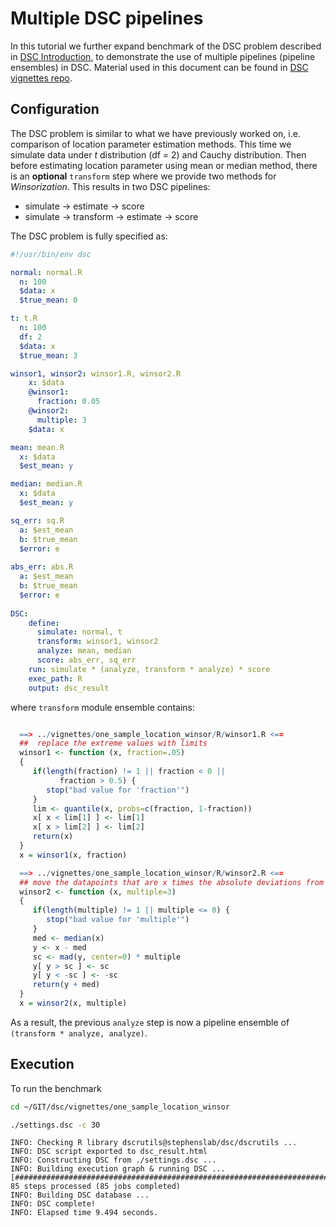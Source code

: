 # Multiple DSC pipelines

In this tutorial we further expand benchmark of the DSC problem described in [DSC Introduction](../tutorials/Intro_DSC.html), to demonstrate the use of multiple pipelines (pipeline ensembles) in DSC. Material used in this document can be found in [DSC vignettes repo](https://github.com/stephenslab/dsc/tree/master/vignettes/one_sample_location_winsor).

## Configuration
The DSC problem is similar to what we have previously worked on, i.e. comparison of location parameter estimation methods. This time we simulate data under *t* distribution (df = 2) and Cauchy distribution. Then before estimating location parameter using mean or median method, there is an **optional** `transform` step where we provide two methods for *Winsorization*. This results in two DSC pipelines:

*  simulate -> estimate -> score
*  simulate -> transform -> estimate -> score

The DSC problem is fully specified as:

```yaml
#!/usr/bin/env dsc

normal: normal.R
  n: 100
  $data: x
  $true_mean: 0

t: t.R
  n: 100
  df: 2
  $data: x
  $true_mean: 3

winsor1, winsor2: winsor1.R, winsor2.R
    x: $data
    @winsor1:
      fraction: 0.05
    @winsor2:
      multiple: 3
    $data: x

mean: mean.R
  x: $data
  $est_mean: y

median: median.R
  x: $data
  $est_mean: y

sq_err: sq.R
  a: $est_mean
  b: $true_mean
  $error: e
 
abs_err: abs.R
  a: $est_mean
  b: $true_mean
  $error: e 
  
DSC:
    define:
      simulate: normal, t
      transform: winsor1, winsor2
      analyze: mean, median
      score: abs_err, sq_err
    run: simulate * (analyze, transform * analyze) * score
    exec_path: R
    output: dsc_result
```

where `transform` module ensemble contains:

```r

  ==> ../vignettes/one_sample_location_winsor/R/winsor1.R <==
  ##  replace the extreme values with limits
  winsor1 <- function (x, fraction=.05)
  {
     if(length(fraction) != 1 || fraction < 0 ||
           fraction > 0.5) {
        stop("bad value for 'fraction'")
     }
     lim <- quantile(x, probs=c(fraction, 1-fraction))
     x[ x < lim[1] ] <- lim[1]
     x[ x > lim[2] ] <- lim[2]
     return(x)
  }
  x = winsor1(x, fraction)

  ==> ../vignettes/one_sample_location_winsor/R/winsor2.R <==
  ## move the datapoints that are x times the absolute deviations from mean
  winsor2 <- function (x, multiple=3)
  {
     if(length(multiple) != 1 || multiple <= 0) {
        stop("bad value for 'multiple'")
     }
     med <- median(x)
     y <- x - med
     sc <- mad(y, center=0) * multiple
     y[ y > sc ] <- sc
     y[ y < -sc ] <- -sc
     return(y + med)
  }
  x = winsor2(x, multiple)

```

As a result, the previous `analyze` step is now a pipeline ensemble of `(transform * analyze, analyze)`.

## Execution

To run the benchmark

```bash
cd ~/GIT/dsc/vignettes/one_sample_location_winsor
```

```bash
./settings.dsc -c 30
```

```
INFO: Checking R library dscrutils@stephenslab/dsc/dscrutils ...
INFO: DSC script exported to dsc_result.html
INFO: Constructing DSC from ./settings.dsc ...
INFO: Building execution graph & running DSC ...
[#####################################################################################] 85 steps processed (85 jobs completed)
INFO: Building DSC database ...
INFO: DSC complete!
INFO: Elapsed time 9.494 seconds.
```
